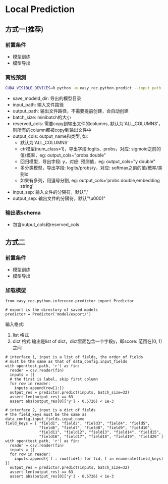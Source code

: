 # Local Prediction

## 方式一(推荐)

### 前置条件

- 模型训练
- 模型导出

### 离线预测

```bash
CUDA_VISIBLE_DEVICES=0 python -m easy_rec.python.predict --input_path 'data/test/tb_data/taobao_test_data' --output_path 'data/test/taobao_test_data_pred_result' --saved_model_dir experiments/dssm_taobao_ckpt/export/final --reserved_cols 'ALL_COLUMNS' --output_cols 'ALL_COLUMNS'
```

- save_modeld_dir: 导出的模型目录
- input_path: 输入文件路径
- output_path: 输出文件路径，不需要提前创建，会自动创建
- batch_size: minibatch的大小
- reserved_cols: 需要copy到输出文件的columns, 默认为'ALL_COLUMNS'，则所有的column都被copy到输出文件中
- output_cols: output_name和类型, 如:
  - 默认为'ALL_COLUMNS'
  - ctr模型(num_class=1)，导出字段:logits、probs，对应: sigmoid之前的值/概率，eg: output_cols="probs double"
  - 回归模型，导出字段: y，对应: 预测值，eg: output_cols="y double"
  - 多分类模型，导出字段: logits/probs/y，对应: softmax之前的值/概率/类别id
  - 如果有多列，用逗号分割, eg: output_cols='probs double,embedding string'
- input_sep: 输入文件的分隔符，默认","
- output_sep: 输出文件的分隔符，默认"\\u0001"

### 输出表schema

- 包含output_cols和reserved_cols

## 方式二

### 前置条件

- 模型训练
- 模型导出

### 加载模型

```
from easy_rec.python.inference.predictor import Predictor

# export is the directory of saved models
predictor = Predictor('model/export/')
```

输入格式:

1. list 格式
1. dict 格式
   输出是list of dict，dict里面包含一个字段y，即score: 范围在\[0, 1\]之间

```
# interface 1, input is a list of fields, the order of fields
# must be the same as that of data_config.input_fields
with open(test_path, 'r') as fin:
  reader = csv.reader(fin)
  inputs = []
  # the first is label, skip first column
  for row in reader:
    inputs.append(row[1:])
  output_res = predictor.predict(inputs, batch_size=32)
  assert len(output_res) == 63
  assert abs(output_res[0]['y'] - 0.5726) < 1e-3

# interface 2, input is a dict of fields
# the field_keys must be the same as data_config.input_fields.input_name
field_keys = [ "field1", "field2", "field3", "field4", "field5",
               "field6", "field7", "field8", "field9", "field10",
               "field11", "field12", "field13", "field14", "field15",
               "field16", "field17", "field18", "field19", "field20" ]
with open(test_path, 'r') as fin:
  reader = csv.reader(fin)
  inputs = []
  for row in reader:
    inputs.append({ f : row[fid+1] for fid, f in enumerate(field_keys) })
  output_res = predictor.predict(inputs, batch_size=32)
  assert len(output_res) == 63
  assert abs(output_res[0]['y'] - 0.5726) < 1e-3

```
